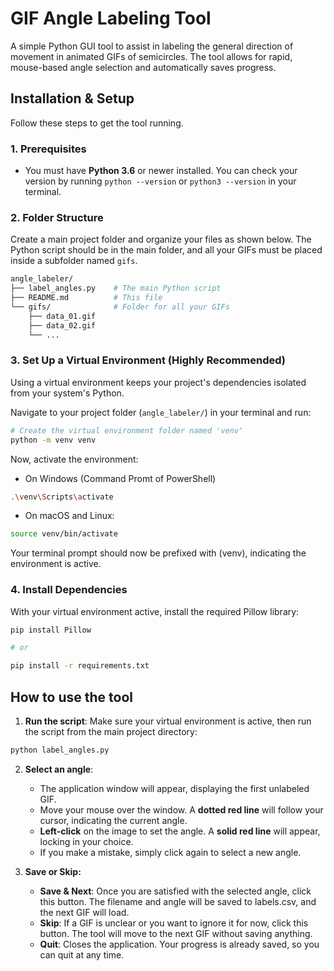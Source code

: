 # GIF Angle Labeling Tool

A simple Python GUI tool to assist in labeling the general direction of movement in animated GIFs of semicircles. The tool allows for rapid, mouse-based angle selection and automatically saves progress.

## Installation & Setup

Follow these steps to get the tool running.

### 1. Prerequisites

-   You must have **Python 3.6** or newer installed. You can check your version by running `python --version` or `python3 --version` in your terminal.

### 2. Folder Structure

Create a main project folder and organize your files as shown below. The Python script should be in the main folder, and all your GIFs must be placed inside a subfolder named `gifs`.

```bash
angle_labeler/
├── label_angles.py    # The main Python script
├── README.md          # This file
└── gifs/              # Folder for all your GIFs
    ├── data_01.gif
    ├── data_02.gif
    └── ...
```

### 3. Set Up a Virtual Environment (Highly Recommended)

Using a virtual environment keeps your project's dependencies isolated from your system's Python.

Navigate to your project folder (`angle_labeler/`) in your terminal and run:

```bash
# Create the virtual environment folder named 'venv'
python -m venv venv
```
Now, activate the environment:
- On Windows (Command Promt of PowerShell)
```bash
.\venv\Scripts\activate
```
- On macOS and Linux:
```bash
source venv/bin/activate
```
Your terminal prompt should now be prefixed with (venv), indicating the environment is active.
### 4. Install Dependencies
With your virtual environment active, install the required Pillow library:

```bash
pip install Pillow

# or

pip install -r requirements.txt
```

## How to use the tool
1. **Run the script**: Make sure your virtual environment is active, then run the script from the main project directory:
```bash
python label_angles.py
```
2. **Select an angle**:
    - The application window will appear, displaying the first unlabeled GIF.
    - Move your mouse over the window. A **dotted red line** will follow your cursor, indicating the current angle.
    - **Left-click** on the image to set the angle. A **solid red line** will appear, locking in your choice.
    - If you make a mistake, simply click again to select a new angle.

3. **Save or Skip:** 
    - **Save & Next**: Once you are satisfied with the selected angle, click this button. The filename and angle will be saved to labels.csv, and the next GIF will load.
    - **Skip**: If a GIF is unclear or you want to ignore it for now, click this button. The tool will move to the next GIF without saving anything.
    - **Quit**: Closes the application. Your progress is already saved, so you can quit at any time.